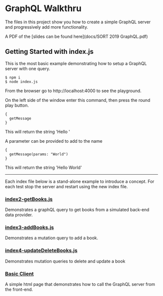 # GraphQL Walkthru

The files in this project show you how to create a simple GraphQL server and progressively add more functionality.

A PDF of the [slides can be found here](docs/SORT 2019 GraphQL.pdf)

## Getting Started with index.js

This is the most basic example demonstrating how to setup a GraphQL server with one query.

```
$ npm i
$ node index.js
```

From the browser go to http://localhost:4000 to see the playground.

On the left side of the window enter this command, then press the round play button.

```
{
  getMessage
}
```

This will return the string 'Hello '

A parameter can be provided to add to the name

```
{
  getMessage(params: "World")
}
```

This will return the string 'Hello World'

---

Each index file below is a stand-alone example to introduce a concept. For each test stop the server and restart using the new index file.

### [index2-getBooks.js](docs/index2.md)

Demonstrates a graphQL query to get books from a simulated back-end data provider.

### [index3-addBooks.js](docs/index3.md)

Demonstrates a mutation query to add a book.

### [index4-updateDeleteBooks.js](docs/index4.md)

Demonstrates mutation queries to delete and update a book

### [Basic Client](docs/clientBasic.md)

A simple html page that demonstrates how to call the GraphQL server from the front-end.
